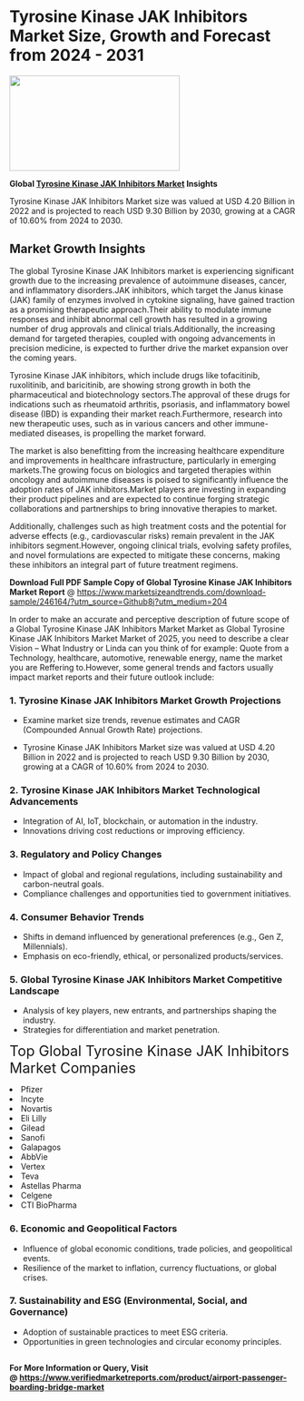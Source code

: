 <H1>Tyrosine Kinase JAK Inhibitors Market Size, Growth and Forecast from 2024 - 2031</H1><img class="aligncenter size-medium wp-image-584254" src="https://thirdeyenews.in/wp-content/uploads/2024/09/Global-Market-Research-300x168.jpeg" alt="" width="300" height="168" /><p><strong>Global&nbsp;<a href="https://www.marketsizeandtrends.com/download-sample/246164/?utm_source=Github8j?utm_medium=204">Tyrosine Kinase JAK Inhibitors Market</a> Insights</strong></p><p>Tyrosine Kinase JAK Inhibitors Market size was valued at USD 4.20 Billion in 2022 and is projected to reach USD 9.30 Billion by 2030, growing at a CAGR of 10.60% from 2024 to 2030.</p><p><h2>Market Growth Insights</h2> <p>The global Tyrosine Kinase JAK Inhibitors market is experiencing significant growth due to the increasing prevalence of autoimmune diseases, cancer, and inflammatory disorders.JAK inhibitors, which target the Janus kinase (JAK) family of enzymes involved in cytokine signaling, have gained traction as a promising therapeutic approach.Their ability to modulate immune responses and inhibit abnormal cell growth has resulted in a growing number of drug approvals and clinical trials.Additionally, the increasing demand for targeted therapies, coupled with ongoing advancements in precision medicine, is expected to further drive the market expansion over the coming years.</p> <p>Tyrosine Kinase JAK inhibitors, which include drugs like tofacitinib, ruxolitinib, and baricitinib, are showing strong growth in both the pharmaceutical and biotechnology sectors.The approval of these drugs for indications such as rheumatoid arthritis, psoriasis, and inflammatory bowel disease (IBD) is expanding their market reach.Furthermore, research into new therapeutic uses, such as in various cancers and other immune-mediated diseases, is propelling the market forward.</p> <p>The market is also benefitting from the increasing healthcare expenditure and improvements in healthcare infrastructure, particularly in emerging markets.The growing focus on biologics and targeted therapies within oncology and autoimmune diseases is poised to significantly influence the adoption rates of JAK inhibitors.Market players are investing in expanding their product pipelines and are expected to continue forging strategic collaborations and partnerships to bring innovative therapies to market.</p> <p>Additionally, challenges such as high treatment costs and the potential for adverse effects (e.g., cardiovascular risks) remain prevalent in the JAK inhibitors segment.However, ongoing clinical trials, evolving safety profiles, and novel formulations are expected to mitigate these concerns, making these inhibitors an integral part of future treatment regimens.</p> <p><span class=""><strong>Download Full PDF Sample Copy of Global Tyrosine Kinase JAK Inhibitors Market Report</strong> @ <a href="https://www.marketsizeandtrends.com/download-sample/246164/?utm_source=Github8j?utm_medium=204" target="_blank">https://www.marketsizeandtrends.com/download-sample/246164/?utm_source=Github8j?utm_medium=204</a></span></p><p>In order to make an accurate and perceptive description of future scope of a Global&nbsp;Tyrosine Kinase JAK Inhibitors Market Market as Global&nbsp;Tyrosine Kinase JAK Inhibitors Market Market of 2025, you need to describe a clear Vision &ndash; What Industry or Linda can you think of for example: Quote from a Technology, healthcare, automotive, renewable energy, name the market you are Reffering to.However, some general trends and factors usually impact market reports and their future outlook include:</p><h3>1.&nbsp;<strong>Tyrosine Kinase JAK Inhibitors Market Growth Projections</strong></h3><ul><li>Examine market size trends, revenue estimates and CAGR (Compounded Annual Growth Rate) projections.</li><li><p>Tyrosine Kinase JAK Inhibitors Market size was valued at USD 4.20 Billion in 2022 and is projected to reach USD 9.30 Billion by 2030, growing at a CAGR of 10.60% from 2024 to 2030.</p></li></ul><h3>2.&nbsp;<strong>Tyrosine Kinase JAK Inhibitors Market Technological Advancements</strong></h3><ul><li>Integration of AI, IoT, blockchain, or automation in the industry.</li><li>Innovations driving cost reductions or improving efficiency.</li></ul><h3>3.&nbsp;<strong>Regulatory and Policy Changes</strong></h3><ul><li>Impact of global and regional regulations, including sustainability and carbon-neutral goals.</li><li>Compliance challenges and opportunities tied to government initiatives.</li></ul><h3>4.&nbsp;<strong>Consumer Behavior Trends</strong></h3><ul><li>Shifts in demand influenced by generational preferences (e.g., Gen Z, Millennials).</li><li>Emphasis on eco-friendly, ethical, or personalized products/services.</li></ul><h3>5.&nbsp;<strong>Global Tyrosine Kinase JAK Inhibitors Market Competitive Landscape</strong></h3><ul><li>Analysis of key players, new entrants, and partnerships shaping the industry.</li><li>Strategies for differentiation and market penetration.</li></ul><p data-pm-slice="1 1 []"><span style="color: inherit; font-family: inherit; font-size: 25px;">Top Global Tyrosine Kinase JAK Inhibitors Market Companies</span></p><div class="" data-test-id=""><p><li>Pfizer</li><li> Incyte</li><li> Novartis</li><li> Eli Lilly</li><li> Gilead</li><li> Sanofi</li><li> Galapagos</li><li> AbbVie</li><li> Vertex</li><li> Teva</li><li> Astellas Pharma</li><li> Celgene</li><li> CTI BioPharma</li></p></div><h3>6.&nbsp;<strong>Economic and Geopolitical Factors</strong></h3><ul><li>Influence of global economic conditions, trade policies, and geopolitical events.</li><li>Resilience of the market to inflation, currency fluctuations, or global crises.</li></ul><h3>7.&nbsp;<strong>Sustainability and ESG (Environmental, Social, and Governance)</strong></h3><ul><li>Adoption of sustainable practices to meet ESG criteria.</li><li>Opportunities in green technologies and circular economy principles.</li></ul><h2><strong style="font-size: 14px;">For More Information or Query, Visit @&nbsp;</strong><a style="background-color: #ffffff; font-size: 14px;" href="https://www.marketsizeandtrends.com/report/tyrosine-kinase-jak-inhibitors-market/" target="_blank">https://www.verifiedmarketreports.com/product/airport-passenger-boarding-bridge-market</a></h2>